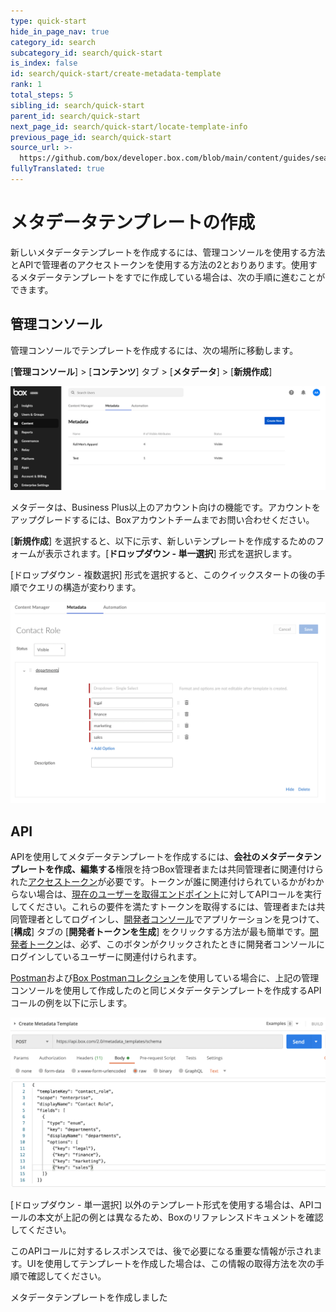 ```yaml
---
type: quick-start
hide_in_page_nav: true
category_id: search
subcategory_id: search/quick-start
is_index: false
id: search/quick-start/create-metadata-template
rank: 1
total_steps: 5
sibling_id: search/quick-start
parent_id: search/quick-start
next_page_id: search/quick-start/locate-template-info
previous_page_id: search/quick-start
source_url: >-
  https://github.com/box/developer.box.com/blob/main/content/guides/search/quick-start/1-create-metadata-template.md
fullyTranslated: true
---
```

# メタデータテンプレートの作成

新しいメタデータテンプレートを作成するには、管理コンソールを使用する方法とAPIで管理者のアクセストークンを使用する方法の2とおりあります。使用するメタデータテンプレートをすでに作成している場合は、次の手順に進むことができます。

## 管理コンソール

管理コンソールでテンプレートを作成するには、次の場所に移動します。

\[**管理コンソール**] > \[**コンテンツ**] タブ > \[**メタデータ**] > \[**新規作成**]

<ImageFrame center>

![メタデータテンプレートの作成](./images/create-template.png)

</ImageFrame>

<Message warning>

メタデータは、Business Plus以上のアカウント向けの機能です。アカウントをアップグレードするには、Boxアカウントチームまでお問い合わせください。

</Message>

\[**新規作成**] を選択すると、以下に示す、新しいテンプレートを作成するためのフォームが表示されます。\[**ドロップダウン - 単一選択**] 形式を選択します。

<Message warning>

\[ドロップダウン - 複数選択] 形式を選択すると、このクイックスタートの後の手順でクエリの構造が変わります。

</Message>

<ImageFrame center>

![メタデータテンプレートフォーム](./images/template-form.png)

</ImageFrame>

## API

APIを使用してメタデータテンプレートを作成するには、**会社のメタデータテンプレートを作成、編集する**権限を持つBox管理者または共同管理者に関連付けられた[アクセストークン][at]が必要です。トークンが誰に関連付けられているかがわからない場合は、[現在のユーザーを取得エンドポイント][current-user]に対してAPIコールを実行してください。これらの要件を満たすトークンを取得するには、管理者または共同管理者としてログインし、[開発者コンソール][dc]でアプリケーションを見つけて、\[**構成**] タブの \[**開発者トークンを生成**] をクリックする方法が最も簡単です。[開発者トークン][dt]は、必ず、このボタンがクリックされたときに開発者コンソールにログインしているユーザーに関連付けられます。

[Postman][postman]および[Box Postmanコレクション][post-collab]を使用している場合に、上記の管理コンソールを使用して作成したのと同じメタデータテンプレートを作成するAPIコールの例を以下に示します。

<ImageFrame center>

![テンプレート作成のAPIコール](./images/create-call.png)

</ImageFrame>

<Message tip>

\[ドロップダウン - 単一選択] 以外のテンプレート形式を使用する場合は、APIコールの本文が上記の例とは異なるため、Boxのリファレンスドキュメントを確認してください。

</Message>

このAPIコールに対するレスポンスでは、後で必要になる重要な情報が示されます。UIを使用してテンプレートを作成した場合は、この情報の取得方法を次の手順で確認してください。

<Next>

メタデータテンプレートを作成しました

</Next>

[at]: g://authentication/tokens/

[current-user]: e://get-users-me/

[dc]: https://account.box.com/developers/console

[dt]: g://authentication/tokens/developer-tokens/

[postman]: https://postman.com/

[post-collab]: g://tooling/postman/
